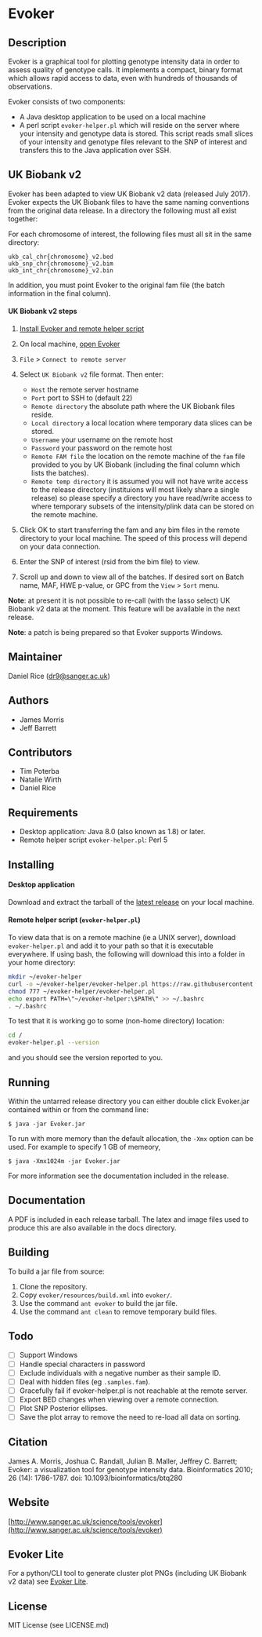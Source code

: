 Evoker
======

Description
-----------
Evoker is a graphical tool for plotting genotype intensity data in order to assess quality of genotype calls. It implements a compact, binary format which allows rapid access to data, even with hundreds of thousands of observations.

Evoker consists of two components:

* A Java desktop application to be used on a local machine
* A perl script `evoker-helper.pl` which will reside on the server where your intensity and genotype data is stored. This script reads small slices of your intensity and genotype files relevant to the SNP of interest and transfers this to the Java application over SSH.

UK Biobank v2
-------------
Evoker has been adapted to view UK Biobank v2 data (released July 2017). Evoker expects the UK Biobank files to have the same naming conventions from the original data release. In a directory the following must all exist together:

For each chromosome of interest, the following files must all sit in the same directory:

```
ukb_cal_chr{chromosome}_v2.bed
ukb_snp_chr{chromosome}_v2.bim
ukb_int_chr{chromosome}_v2.bin
```

In addition, you must point Evoker to the original fam file (the batch information in the final column).

#### UK Biobank v2 steps

1. [Install Evoker and remote helper script](https://github.com/wtsi-medical-genomics/evoker#installing)
2. On local machine, [open Evoker](https://github.com/wtsi-medical-genomics/evoker#running)
3. `File` > `Connect to remote server`
4. Select `UK Biobank v2` file format. Then enter:

    * `Host` the remote server hostname
    * `Port` port to SSH to (default 22)
    * `Remote directory` the absolute path where the UK Biobank files reside.
    * `Local directory` a local location where temporary data slices can be stored.
    * `Username` your username on the remote host
    * `Password` your password on the remote host
    * `Remote FAM file` the location on the remote machine of the `fam` file provided to you by UK Biobank (including the final column which lists the batches).
    * `Remote temp directory` it is assumed you will not have write access to the release directory (instituions will most likely share a single release) so please specify a directory you have read/write access to where temporary subsets of the intensity/plink data can be stored on the remote machine.

5. Click OK to start transferring the fam and any bim files in the remote directory to your local machine. The speed of this process will depend on your data connection.
6. Enter the SNP of interest (rsid from the bim file) to view.
7. Scroll up and down to view all of the batches. If desired sort on Batch name, MAF, HWE p-value, or GPC from the `View` > `Sort` menu.

**Note**: at present it is not possible to re-call (with the lasso select) UK Biobank v2 data at the moment. This feature will be available in the next release.

**Note**: a patch is being prepared so that Evoker supports Windows.


Maintainer
----------
Daniel Rice (dr9@sanger.ac.uk)

Authors
-------
* James Morris
* Jeff Barrett

Contributors
------------
* Tim Poterba
* Natalie Wirth
* Daniel Rice

Requirements
------------
* Desktop application: Java 8.0 (also known as 1.8) or later.
* Remote helper script `evoker-helper.pl`: Perl 5

Installing
----------
#### Desktop application
Download and extract the tarball of the [latest release](https://github.com/wtsi-medical-genomics/evoker/releases) on your local machine.

#### Remote helper script (`evoker-helper.pl`)
To view data that is on a remote machine (ie a UNIX server), download `evoker-helper.pl` and add it to your path so that it is executable everywhere. If using bash, the following will download this into a folder in your home directory:

```bash
mkdir ~/evoker-helper
curl -o ~/evoker-helper/evoker-helper.pl https://raw.githubusercontent.com/wtsi-medical-genomics/evoker/master/src/resources/evoker-helper.pl
chmod 777 ~/evoker-helper/evoker-helper.pl
echo export PATH=\"~/evoker-helper:\$PATH\" >> ~/.bashrc
. ~/.bashrc
```

To test that it is working go to some (non-home directory) location:

```bash
cd /
evoker-helper.pl --version
```

and you should see the version reported to you.


Running
-------
Within the untarred release directory you can either double click Evoker.jar contained within or from the command line:

```
$ java -jar Evoker.jar
```

To run with more memory than the default allocation, the ```-Xmx``` option can be used. For example to specify 1 GB of memeory,

```
$ java -Xmx1024m -jar Evoker.jar
```

For more information see the documentation included in the release.

Documentation
-------------
A PDF is included in each release tarball. The latex and image files used to produce this are also available in the docs directory.

Building
--------
To build a jar file from source:

1. Clone the repository.
2. Copy ```evoker/resources/build.xml``` into ```evoker/```.
3. Use the command ```ant evoker``` to build the jar file.
4. Use the command ```ant clean``` to remove temporary build files.

Todo
----
- [ ] Support Windows
- [ ] Handle special characters in password
- [ ] Exclude individuals with a negative number as their sample ID.
- [ ] Deal with hidden files (eg `.samples.fam`).
- [ ] Gracefully fail if evoker-helper.pl is not reachable at the remote server.
- [ ] Export BED changes when viewing over a remote connection.
- [ ] Plot SNP Posterior ellipses.
- [ ] Save the plot array to remove the need to re-load all data on sorting.

Citation
--------
James A. Morris, Joshua C. Randall, Julian B. Maller, Jeffrey C. Barrett; Evoker: a visualization tool for genotype intensity data. Bioinformatics 2010; 26 (14): 1786-1787. doi: 10.1093/bioinformatics/btq280

Website
-------
[http://www.sanger.ac.uk/science/tools/evoker](http://www.sanger.ac.uk/science/tools/evoker)


Evoker Lite
-----------
For a python/CLI tool to generate cluster plot PNGs (including UK Biobank v2 data) see [Evoker Lite](https://github.com/dlrice/evoker-lite).

License
-------
MIT License (see LICENSE.md)